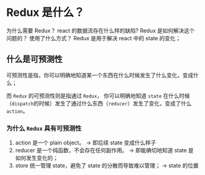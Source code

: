 # Redux 是什么？

为什么需要 Redux？ react 的数据流存在什么样的缺陷?
Redux 是如何解决这个问题的？ 使用了什么方式？
Redux 是用于解决 react 中的 state 的变化；

## 什么是可预测性

可预测性是指，你可以明确地知道某一个东西在什么时候发生了什么变化，变成什么；

而 `Redux` 的可预测性则是指通过 `Redux`， 你可以明确地知道 `state` 在什么时候（`dispatch`的时候）发生了通过什么东西（`reducer`）发生了变化，变成了什么 `action`。

### 为什么 `Redux` 具有可预测性

1. action 是一个 plain object。 -> 即后续 state 变成什么样子
2. reducer 是一个纯函数，不会存在任何副作用。 -> 即能确切地知道 state 是如何发生变化的；
3. store 统一管理 state，避免了 state 的分散而导致难以管理； -> state 的位置
